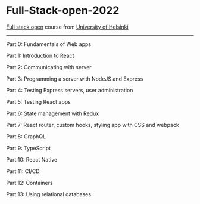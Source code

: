 # Full-Stack-open-2022

[Full stack open](https://fullstackopen.com/en/) course from [University of Helsinki](https://www.helsinki.fi/en)

---

Part 0: Fundamentals of Web apps

Part 1: Introduction to React

Part 2: Communicating with server

Part 3: Programming a server with NodeJS and Express

Part 4: Testing Express servers, user administration

Part 5: Testing React apps

Part 6: State management with Redux

Part 7: React router, custom hooks, styling app with CSS and webpack

Part 8: GraphQL

Part 9: TypeScript

Part 10: React Native

Part 11: CI/CD

Part 12: Containers

Part 13: Using relational databases
